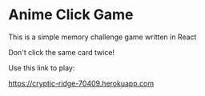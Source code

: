 
# Anime Click Game
This is a simple memory challenge game written in React

Don't click the same card twice!

Use this link to play:

https://cryptic-ridge-70409.herokuapp.com
